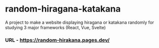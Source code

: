 # random-hiragana-katakana
A project to make a website displaying hiragana or katakana randomly for studying 3 major frameworks (React, Vue, Svelte)

### URL - https://random-hirakana.pages.dev/